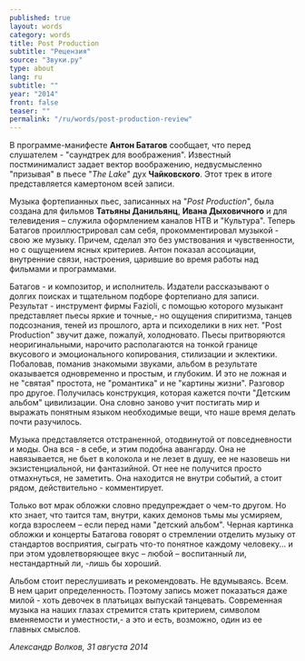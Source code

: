 ```yaml
---
published: true
layout: words
category: words
title: Post Production
subtitle: "Рецензия"
source: "Звуки.ру"
type: about
lang: ru
subtitle: ""
year: "2014"
front: false
teaser: ""
permalink: "/ru/words/post-production-review"
---
```


В программе-манифесте **Антон Батагов** сообщает, что перед слушателем - "саундтрек для воображения". Известный постминималист задает вектор воображению, недвусмысленно "призывая" в пьесе "_The Lake_" дух **Чайковского**. Этот трек в итоге представляется камертоном всей записи.

Музыка фортепианных пьес, записанных на "_Post Production_", была создана для фильмов **Татьяны Данильянц**, **Ивана Дыховичного** и для телевидения – служила оформлением каналов НТВ и "Культура". Теперь Батагов проиллюстрировал сам себя, прокомментировал музыкой - свою же музыку. Причем, сделал это без умствования и чувственности, но с ощущением ясных критериев. Антон показал ассоциации, внутренние связи, настроения, царившие во время работы над фильмами и программами.

Батагов - и композитор, и исполнитель. Издатели рассказывают о долгих поисках и тщательном подборе фортепиано для записи. Результат - инструмент фирмы Fazioli, с помощью которого музыкант представляет пьесы яркие и точные,- но ощущения спиритизма, танцев подсознания, теней из прошлого, арта и психоделики в них нет. "Post Production" звучит даже, пожалуй, холодновато. Пьесы притворяются неоригинальными, нарочито располагаются на тонкой границе вкусового и эмоционального копирования, стилизации и эклектики. Побаловав, поманив знакомыми звуками, альбом в результате оказывается одновременно и простым, и глубоким. И это не ложная и не "святая" простота, не "романтика" и не "картины жизни". Разговор про другое. Получилась конструкция, которая кажется почти "Детским альбом" цивилизации. Она словно заново учит постигать мир и выражать понятным языком необходимые вещи, что наше время делать почти разучилось.

Музыка представляется отстраненной, отодвинутой от повседневности и моды. Она вся - в себе, и этим подобна авангарду. Она не навязывается, не бьет в колокола и не лезет в душу, ее не назовешь ни экзистенциальной, ни фантазийной. От нее не получится просто отмахнуться, не заметить. Она находится не внутри событий, а стоит рядом, действительно - комментирует.

Только вот мрак обложки словно предупреждает о чем-то другом. Но кто знает, что таится там, внутри, каких демонов тьмы мы усмиряем, когда взрослеем – если перед нами "детский альбом". Черная картинка обложки и концерты Батагова говорят о стремлении отделить музыку от стандартов восприятия, сыграть что-то понятное каждому человеку... и при этом удовлетворяющее вкус – любой – воспитанный ли, нестандартный ли, -лишь бы хороший.

Альбом стоит переслушивать и рекомендовать. Не вдумываясь. Всем. В нем царит определенность. Поэтому запись может показаться даже милой - хоть девочек в платьицах выпускай танцевать. Современная музыка на наших глазах стремится стать критерием, символом вменяемости и уместности,- а это и есть, возможно, один из ее главных смыслов.

_Александр Волков, 31 августа 2014_